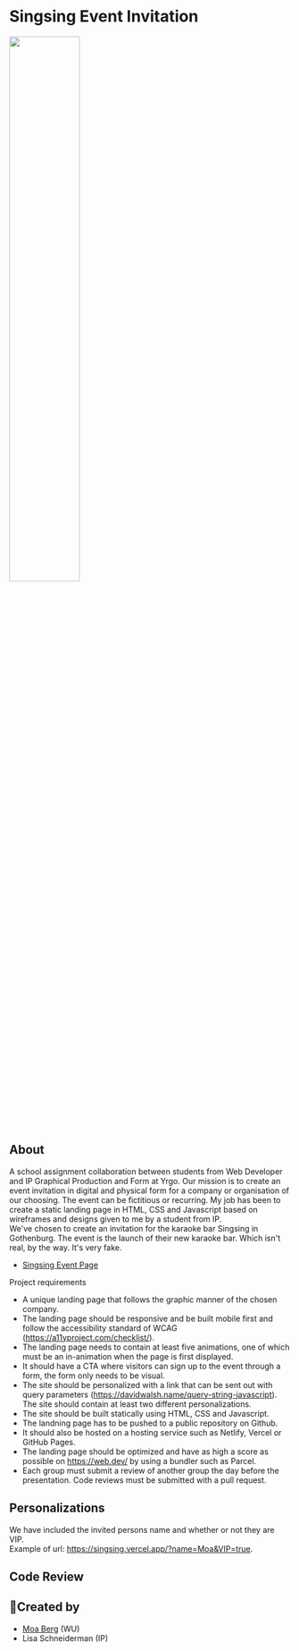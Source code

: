 # Singsing Event Invitation

<img src="https://media.giphy.com/media/m7yD4DR4k0XPULVTYf/giphy.gif" width="50%" />

## About

A school assignment collaboration between students from Web Developer and IP Graphical Production and Form at Yrgo.
Our mission is to create an event invitation in digital and physical form for a company or organisation of our choosing. The event can be fictitious or recurring.
My job has been to create a static landing page in HTML, CSS and Javascript based on wireframes and designs given to me by a student from IP.
<br>
We've chosen to create an invitation for the karaoke bar Singsing in Gothenburg. The event is the launch of their new karaoke bar. Which isn't real, by the way. It's very fake.
<br>

- [Singsing Event Page](https://singsing.vercel.app/)
  <br>

<detail><summary>Project requirements</summary>

- A unique landing page that follows the graphic manner of the chosen company.
- The landing page should be responsive and be built mobile first and follow the accessibility standard of WCAG (https://a11yproject.com/checklist/).
- The landing page needs to contain at least five animations, one of which must be an in-animation when the page is first displayed.
- It should have a CTA where visitors can sign up to the event through a form, the form only needs to be visual.
- The site should be personalized with a link that can be sent out with query parameters (https://davidwalsh.name/query-string-javascript). The site should contain at least two different personalizations.
- The site should be built statically using HTML, CSS and Javascript.
- The landning page has to be pushed to a public repository on Github.
- It should also be hosted on a hosting service such as Netlify, Vercel or GitHub Pages.
- The landing page should be optimized and have as high a score as possible on https://web.dev/ by using a bundler such as Parcel.
- Each group must submit a review of another group the day before the presentation. Code reviews must be submitted with a pull request.
  </detail>

## Personalizations

We have included the invited persons name and whether or not they are VIP.
<br>
Example of url: https://singsing.vercel.app/?name=Moa&VIP=true.

## Code Review

## 🎈Created by

- [Moa Berg](https://github.com/moasannacatharina) (WU)
- Lisa Schneiderman (IP)
